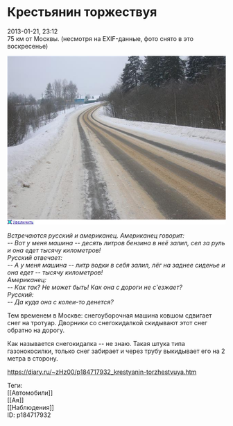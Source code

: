 Крестьянин торжествуя
======================

   
 2013-01-21, 23:12   
  75 км от Москвы. (несмотря на EXIF-данные, фото снято в это воскресенье)   
   
   [![](pics/8b2592cf9891t.jpg)](http://radikal.ru/F/s019.radikal.ru/i600/1301/1a/8b2592cf9891.jpg)     
   
  *Встречаются русский и американец. Американец говорит:   
 -- Вот у меня машина -- десять литров бензина в неё залил, сел за руль и она едет тысячу километров!   
 Русский отвечает:   
 -- А у меня машина -- литр водки в себя залил, лёг на заднее сиденье и она едет -- тысячу километров!   
 Американец:   
 -- Как так? Не может быть! Как она с дороги не с'езжает?   
 Русский:   
 -- Да куда она с колеи-то денется?*    
   
 Тем временем в Москве: снегоуборочная машина ковшом сдвигает снег на тротуар. Дворники со снегокидалкой скидывают этот снег обратно на дорогу.   
   
  Как называется снегокидалка -- не знаю. Такая штука типа газонокосилки, только снег забирает и через трубу выкидывает его на 2 метра в сторону.    
    
 <https://diary.ru/~zHz00/p184717932_krestyanin-torzhestvuya.htm>   
   
 Теги:   
 [[Автомобили]]   
 [[Ая]]   
 [[Наблюдения]]   
 ID: p184717932